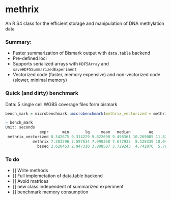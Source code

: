 # methrix
An R S4 class for the efficient storage and manipulation of DNA methylation data 

### Summary:
* Faster summarization of Bismark output with `data.table` backend
* Pre-defined loci
* Supports serialized arrays with `HDF5Array` and `saveHDF5SummarizedExperiment`
* Vectorized code (faster, memory expensive) and non-vectorized code (slower, minimal memory)

### Quick (and dirty) benchmark

Data: 5 single cell WGBS coverage files form bismark

```r
bench_mark = microbenchmark::microbenchmark(methrix_vectorized = methrix::read_bismark(files = bm_cov[1:5], vectorize = TRUE), methrix = methrix::read_bismark(files = bm_cov[1:5], vectorize = FALSE), bsseq = bsseq::read.bismark(files = bm_cov[1:5]), times = 10)

> bench_mark
Unit: seconds
               expr      min       lq     mean   median        uq       max neval
 methrix_vectorized 8.542675 9.314229 9.822698 9.498361 10.269085 11.821858    10
            methrix 7.283596 7.597634 7.990360 7.672935  8.128339 10.047221    10
              bsseq 2.620453 2.947310 3.808507 3.729243  4.742076  5.786401    10
```

### To do

- [] Write methods
- [] Full implemetation of data.table backend
- [] Avoid matrices
- [] new class independent of summarized experiment
- [] benchmark memory consumption

